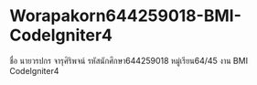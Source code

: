 # Worapakorn644259018-BMI-CodeIgniter4
 ชื่อ นายวรปกร จารุศิริพจน์ รหัสนักศึกษา644259018 หมู่เรียน64/45 งาน BMI CodeIgniter4
